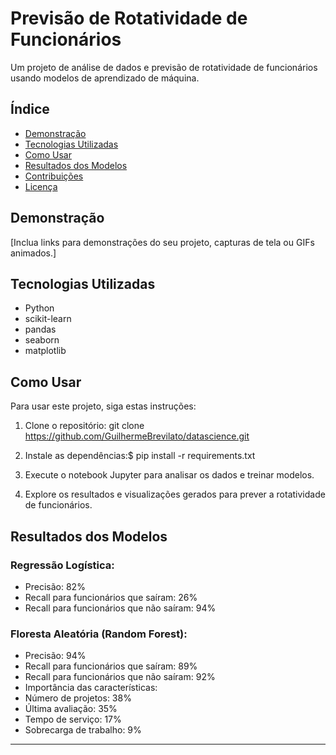 # Previsão de Rotatividade de Funcionários


Um projeto de análise de dados e previsão de rotatividade de funcionários usando modelos de aprendizado de máquina.

## Índice

- [Demonstração](#demonstração)
- [Tecnologias Utilizadas](#tecnologias-utilizadas)
- [Como Usar](#como-usar)
- [Resultados dos Modelos](#resultados-dos-modelos)
- [Contribuições](#contribuições)
- [Licença](#licença)

## Demonstração

[Inclua links para demonstrações do seu projeto, capturas de tela ou GIFs animados.]

## Tecnologias Utilizadas

- Python
- scikit-learn
- pandas
- seaborn
- matplotlib

## Como Usar

Para usar este projeto, siga estas instruções:

1. Clone o repositório: git clone https://github.com/GuilhermeBrevilato/datascience.git

2. Instale as dependências:$ pip install -r requirements.txt

3. Execute o notebook Jupyter para analisar os dados e treinar modelos.

4. Explore os resultados e visualizações gerados para prever a rotatividade de funcionários.

## Resultados dos Modelos

### Regressão Logística:

- Precisão: 82%
- Recall para funcionários que saíram: 26%
- Recall para funcionários que não saíram: 94%

### Floresta Aleatória (Random Forest):

- Precisão: 94%
- Recall para funcionários que saíram: 89%
- Recall para funcionários que não saíram: 92%
- Importância das características:
- Número de projetos: 38%
- Última avaliação: 35%
- Tempo de serviço: 17%
- Sobrecarga de trabalho: 9%


---


